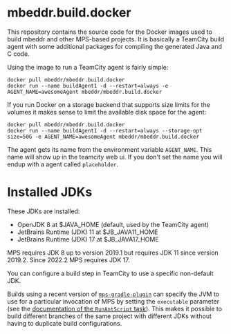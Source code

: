 # mbeddr.build.docker

This repository contains the source code for the Docker images used to build mbeddr and other MPS-based projects. It is
basically a TeamCity build agent with some additional packages for compiling the generated Java and C code.

Using the image to run a TeamCity agent is fairly simple:

```
docker pull mbeddr/mbeddr.build.docker
docker run --name buildAgent1 -d --restart=always -e AGENT_NAME=awesomeAgent mbeddr/mbeddr.build.docker
```

If you run Docker on a storage backend that supports size limits for the volumes it makes sense to limit the available
disk space for the agent:

```
docker pull mbeddr/mbeddr.build.docker
docker run --name buildAgent1 -d --restart=always --storage-opt size=50G -e AGENT_NAME=awesomeAgent mbeddr/mbeddr.build.docker
```

The agent gets its name from the environment variable `AGENT_NAME`. This name will show up in the teamcity web ui. If
you don't set the name you will endup with a agent called `placeholder`.

# Installed JDKs

These JDKs are installed:
- OpenJDK 8 at $JAVA_HOME (default, used by the TeamCity agent)
- JetBrains Runtime (JDK) 11 at $JB_JAVA11_HOME
- JetBrains Runtime (JDK) 17 at $JB_JAVA17_HOME

MPS requires JDK 8 up to version 2019.1 but requires JDK 11 since version 2019.2. Since 2022.2 MPS requires JDK 17.

You can configure a build step in TeamCity to use a specific non-default JDK.

Builds using a recent version of [`mps-gradle-plugin`](https://github.com/mbeddr/mps-gradle-plugin/) can specify the JVM
to use for a particular invocation of MPS by setting the `executable` parameter (see the [documentation of the
`RunAntScript` task](https://github.com/mbeddr/mps-gradle-plugin/#runantscript)). This makes it possible to build
different branches of the same project with different JDKs without having to duplicate build configurations.
